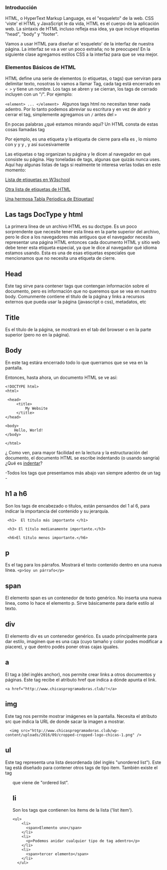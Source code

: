 ### Introducción

HTML, o HyperText Markup Language, es el "esqueleto" de la web. CSS 'viste' el HTML y JavaScript le da vida, HTML es el cuerpo de la aplicación web. La sintaxis de HTML incluso refleja esa idea, ya que incluye etiquetas "head", "body" y "footer".

Vamos a usar HTML para diseñar el 'esqueleto' de la interfaz de nuestra página. La interfaz se va a ver un poco extraña; no te preocupes! En la siguiente clase agregamos estilos CSS a la interfaz para que se vea mejor.

### Elementos Básicos de HTML

HTML define una serie de elementos (o etiquetas, o tags) que serviran para delimitar texto, nosotras lo vamos a llamar Tag, cada tag está encerrado en   `< >` y tiene un nombre. Los tags se abren y se cierran, los tags de cerrado incluyen con un "/". Por ejemplo:

 `<element>
    ...
 </element>
 `
Algunos tags html no necesitan tener nada adentro. Por lo tanto podemos abreviar su escritura y en vez de abrir y cerrar el tag, simplemente agregamos un `/` antes del `>`

En pocas palabras ¿qué estamos mirando aquí? Un HTML consta de estas cosas llamadas tag

Por ejemplo, <html> es una etiqueta y la etiqueta de cierre para ella es </html>, lo mismo con <head>y </head>y <body>y </body>, y así sucesivamente

Las etiquetas o tag organizan tu página y le dicen al navegador en qué consiste su página. Hay toneladas de tags, algunas que quizás nunca uses.
Aquí hay algunas listas de tags si realmente te interesa verlas todas en este momento:

[Lista de etiquetas en W3school](https://www.w3schools.com/tags/default.asp)

[Otra lista de etiquetas de HTML](https://www.quackit.com/html/tags/)

[Una hermosa Tabla Periodica de Etiquetas!](http://mialtoweb.es/webs/tabla/#style)

## Las tags DocType y html

La primera línea de un archivo HTML es su doctype. Es un poco sorprendente que necesite tener esta línea en la parte superior del archivo, pero le dice a los navegadores más antiguos que el navegador necesita representar una página HTML entonces cada documento HTML y sitio web debe tener esta etiqueta especial, ya que le dice al navegador qué idioma estamos usando. Esta es una de esas etiquetas especiales que mencionamos que no necesita una etiqueta de cierre.

## Head
Este tag sirve para contener tags que contengan información sobre el documento, pero es información que no queremos que se vea en nuestro body. Comunmente contiene el titulo de la página y links a recursos externos que pueda usar la página (javascript o css), metadatos, etc

## Title
Es el título de la página, se mostrará en el tab del browser o en la parte superior (pero no en la página).

## Body
En este tag estára encerrado todo lo que querramos que se vea en la pantalla.

Entonces, hasta ahora, un documento HTML se ve así:

```
<!DOCTYPE html>
<html>

 <head>
     <title>
         My Website
     </title>
</head>

<body>
    Hello, World!
</body>

</html> 
```

¿
Como ven, para mayor fácilidad en la lectura y la estructuración del documento, el documento HTML se escribe indentando (o usando sangría) ¿Qué es [indentar](https://es.wikipedia.org/wiki/Indentaci%C3%B3n)?

-Todos los tags que presentamos más abajo van siempre adentro de un tag <body>-

## h1 a h6 
Son los tags de encabezado o títulos, están pensandos del 1 al 6, para indicar la importancia del contenido y su jerarquía.

```
 <h1>  El título más importante </h1>
 
 <h3> El título medianamente importante.</h3>
 
 <h6>El título menos importante.</h6>
```

## p
Es el tag para los párrafos. Mostrará el texto contenido dentro en una nueva línea.
  `<p>Soy un párrafo</p>`  
  
## span
El elemento span es un contenedor de texto genérico. No inserta una nueva linea, como lo hace el elemento p. Sirve básicamente para darle estilo al texto.

## div
El elemento div es un contenedor genérico. Es usado principalmente para dar estilo, imaginen que es una caja (cuyo tamaño y color podes modificar a piacere), y que dentro podés poner otras cajas iguales.

## a
El tag a (del inglés anchor), nos permite crear links a otros documentos y páginas. Este tag recibe el atributo href que indica a dónde apunta el link.

  `<a href="http://www.chicasprogramadoras.club/!</a>` 

## img
Este tag nos permite mostrar imágenes en la pantalla. Necesita el atributo src que indica la URL de donde sacar la imagen a mostrar.

```
  <img src="http://www.chicasprogramadoras.club/wp-content/uploads/2016/09/cropped-cropped-logo-chicas-1.png" />
```
  
## ul
Este tag representa una lista desordenada (del inglés "unordered list"). Este tag está diseñado para contener otros tags de tipo item. También existe el tag <ol> que viene de "ordered list".

## li
Son los tags que contienen los items de la lista ('list item').

```
<ul>
    <li>
      <span>Elemento uno</span>
    </li>
    <li>
      <p>Podemos anidar cualquier tipo de tag adentro</p>
    </li>
    <li>
      <span>tercer elemento</span>
    </li>
  </ul>
```
